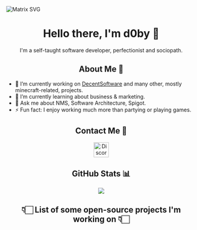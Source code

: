  ![Matrix SVG](https://raw.githubusercontent.com/rodrigograca31/rodrigograca31/master/matrix.svg)
 
<h1 align="center">Hello there, I'm d0by 👋</h2>

<p align="center">I'm a self-taught software developer, perfectionist and sociopath.</p>

<h2 align="center">About Me 🧑</h2>

- 🔭 I’m currently working on [DecentSoftware](https://github.com/decentsoftware-eu) and many other, mostly minecraft-related, projects.
- 🌱 I’m currently learning about business & marketing.
- 💬 Ask me about NMS, Software Architecture, Spigot.
- ⚡ Fun fact: I enjoy working much more than partying or playing games. 

<h2 align="center">Contact Me 🤝</h2>

<p align="center">
  <a href="https://discordapp.com/users/694200539751251998">
    <img alt="Discord" width="40px" src="https://cdn3.iconfinder.com/data/icons/social-network-flat-3/100/Discord-256.png" />
  </a>
</p>

<h2 align="center">GitHub Stats 📊</h2>

<div align="center">
  <img src="https://github-readme-stats.vercel.app/api?username=d0by1&show_icons=true&hide_border=true&count_private=true&theme=tokyonight" />
</div>

<h2 align="center">👇🏻 List of some open-source projects I'm working on 👇🏻</h2>

<!--
I've mostly been working on private projects or minecraft networks for the last few years. Anyhow, here is the list of a few public projects I'm behind.  

<div align="center">
  <a href="https://github.com/decentsoftware-eu/decentholograms">
    <img src="https://github-readme-stats.vercel.app/api/pin/?username=decentsoftware-eu&repo=decentholograms&theme=tokyonight&hide_border=true" />
  </a>
  <br>
  <a href="https://github.com/decentsoftware-eu/decentholograms3">
    <img src="https://github-readme-stats.vercel.app/api/pin/?username=decentsoftware-eu&repo=decentholograms3&theme=tokyonight&hide_border=true" />
  </a>
  <br>
  <a href="https://github.com/decentsoftware-eu/decentmenus">
    <img src="https://github-readme-stats.vercel.app/api/pin/?username=decentsoftware-eu&repo=decentmenus&theme=tokyonight&hide_border=true" />
  </a>
</div>
-->
